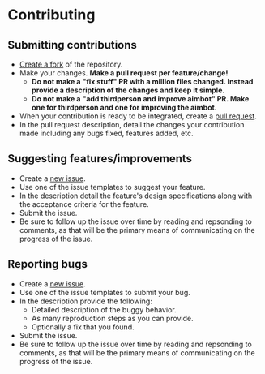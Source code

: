 # Contributing
## Submitting contributions
  - [Create a fork](https://docs.github.com/en/get-started/quickstart/fork-a-repo) of the repository.
  - Make your changes. **Make a pull request per feature/change!**
    - **Do not make a "fix stuff" PR with a million files changed. Instead provide a description of the changes and keep it simple.**
    - **Do not make a "add thirdperson and improve aimbot" PR. Make one for thirdperson and one for improving the aimbot.**
  - When your contribution is ready to be integrated, create a [pull request](https://docs.github.com/en/pull-requests/collaborating-with-pull-requests/proposing-changes-to-your-work-with-pull-requests/about-pull-requests). 
  - In the pull request description, detail the changes your contribution made including any bugs fixed, features added, etc.

## Suggesting features/improvements
  - Create a [new issue](https://docs.github.com/en/issues/tracking-your-work-with-issues/about-issues).
  - Use one of the issue templates to suggest your feature.
  - In the description detail the feature's design specifications along with the acceptance criteria for the feature.
  - Submit the issue.
  - Be sure to follow up the issue over time by reading and repsonding to comments, as that will be the primary means of communicating on the progress of the issue.

## Reporting bugs
  - Create a [new issue](https://docs.github.com/en/issues/tracking-your-work-with-issues/about-issues).
  - Use one of the issue templates to submit your bug.
  - In the description provide the following:
    - Detailed description of the buggy behavior.
    - As many reproduction steps as you can provide.
    - Optionally a fix that you found.
  - Submit the issue.
  - Be sure to follow up the issue over time by reading and repsonding to comments, as that will be the primary means of communicating on the progress of the issue.
